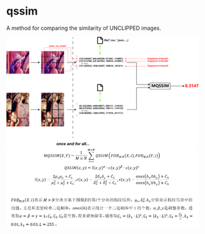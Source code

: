 # qssim
A method for comparing the similarity of UNCLIPPED images.

![procedure](https://github.com/wujf98/qssim/raw/master/doc/procedure.jpg)
![formula](https://github.com/wujf98/qssim/raw/master/doc/formula.jpg)
